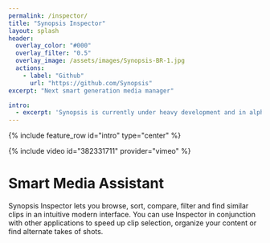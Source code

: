 ```yaml
---
permalink: /inspector/
title: "Synopsis Inspector"
layout: splash
header:
  overlay_color: "#000"
  overlay_filter: "0.5"
  overlay_image: /assets/images/Synopsis-BR-1.jpg
  actions:
    - label: "Github"
      url: "https://github.com/Synopsis"
excerpt: "Next smart generation media manager"

intro: 
  - excerpt: 'Synopsis is currently under heavy development and in alpha phase. Want to know more - [join our slack channel](https://join.slack.com/t/synopsis-discuss/shared_invite/enQtODIzNjg5MzA1MDYwLTg4OGM5ZGMzZTQ3OTBjYTQzZDMyNDY0ZWM3NzFkN2YxZTE5NWI5NWQyMmZjMGE1OGYyZmExMWFlZWVkMDE4ZWQ) for info'
---
```


{% include feature_row id="intro" type="center" %}


{% include video id="382331711" provider="vimeo" %}

# Smart Media Assistant

Synopsis Inspector lets you browse, sort, compare, filter and find similar clips in an intuitive modern interface. You can use Inspector in conjunction with other applications to speed up clip selection, organize your content or find alternate takes of shots.





